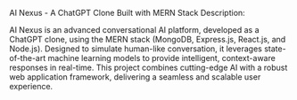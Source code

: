 
AI Nexus - A ChatGPT Clone Built with MERN Stack
Description:

AI Nexus is an advanced conversational AI platform, developed as a ChatGPT clone, using the MERN stack (MongoDB, Express.js, React.js, and Node.js). Designed to simulate human-like conversation, it leverages state-of-the-art machine learning models to provide intelligent, context-aware responses in real-time. This project combines cutting-edge AI with a robust web application framework, delivering a seamless and scalable user experience.
